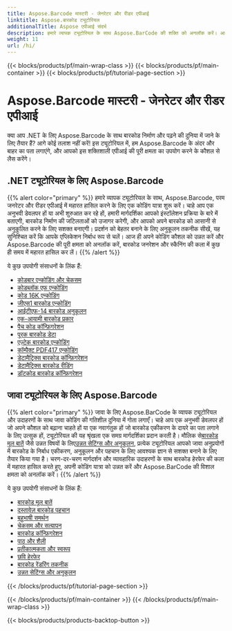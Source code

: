 ```yaml
---
title: Aspose.Barcode मास्टरी - जेनरेटर और रीडर एपीआई
linktitle: Aspose.बारकोड ट्यूटोरियल
additionalTitle: Aspose एपीआई संदर्भ
description: हमारे व्यापक ट्यूटोरियल के साथ Aspose.BarCode की शक्ति को अनलॉक करें। आसानी से बारकोड बनाना, अनुकूलित करना और अनुकूलित करना चरण-दर-चरण सीखें।
weight: 11
url: /hi/
---
```


{{< blocks/products/pf/main-wrap-class >}}
{{< blocks/products/pf/main-container >}}
{{< blocks/products/pf/tutorial-page-section >}}

# Aspose.Barcode मास्टरी - जेनरेटर और रीडर एपीआई


क्या आप .NET के लिए Aspose.Barcode के साथ बारकोड निर्माण और पढ़ने की दुनिया में जाने के लिए तैयार हैं? आगे कोई तलाश नहीं करें! इस ट्यूटोरियल में, हम Aspose.Barcode के अंदर और बाहर का पता लगाएंगे, और आपको इस शक्तिशाली एपीआई की पूरी क्षमता का उपयोग करने के कौशल से लैस करेंगे।


## .NET ट्यूटोरियल के लिए Aspose.Barcode
{{% alert color="primary" %}}
हमारे व्यापक ट्यूटोरियल के साथ, Aspose.Barcode, परम जनरेटर और रीडर एपीआई में महारत हासिल करने के लिए एक कोडिंग यात्रा शुरू करें। चाहे आप एक अनुभवी डेवलपर हों या अभी शुरुआत कर रहे हों, हमारी मार्गदर्शिका आपको इंस्टॉलेशन प्रक्रिया के बारे में बताएगी, बारकोड निर्माण की जटिलताओं को उजागर करेगी, और आपको अपने बारकोड को आसानी से अनुकूलित करने के लिए सशक्त बनाएगी। प्रदर्शन को बेहतर बनाने के लिए अनुकूलन तकनीक सीखें, यह सुनिश्चित करें कि आपके एप्लिकेशन निर्बाध रूप से चलें। आज ही अपने कोडिंग कौशल को उन्नत करें और Aspose.Barcode की पूरी क्षमता को अनलॉक करें, बारकोड जनरेशन और स्कैनिंग की कला में कुछ ही समय में महारत हासिल कर लें।
{{% /alert %}}

ये कुछ उपयोगी संसाधनों के लिंक हैं:
 
- [कोडबार एन्कोडिंग और चेकसम](./net/codabar-encoding-and-checksum/)
- [कोडब्लॉक एफ एन्कोडिंग](./net/codablock-f-encoding/)
- [कोड 16K एन्कोडिंग](./net/code-16k-encoding/)
- [जीएस1 बारकोड एन्कोडिंग](./net/gs1-barcode-encoding/)
- [आईटीएफ-14 बारकोड अनुकूलन](./net/itf-14-barcode-customization/)
- [एक-आयामी बारकोड प्रकार](./net/one-dimensional-barcode-types/)
- [पैच कोड कॉन्फ़िगरेशन](./net/patch-code-configuration/)
- [पूरक बारकोड डेटा](./net/supplemental-barcode-data/)
- [एज़्टेक बारकोड एन्कोडिंग](./net/aztec-barcode-encoding/)
- [कॉम्पैक्ट PDF417 एन्कोडिंग](./net/compact-pdf417-encoding/)
- [डेटामैट्रिक्स बारकोड कॉन्फ़िगरेशन](./net/datamatrix-barcode-configuration/)
- [डेटामैट्रिक्स बारकोड रीडिंग](./net/datamatrix-barcode-reading/)
- [डॉटकोड बारकोड कॉन्फ़िगरेशन](./net/dotcode-barcode-configuration/)



## जावा ट्यूटोरियल के लिए Aspose.Barcode
{{% alert color="primary" %}}
 जावा के लिए Aspose.BarCode के व्यापक ट्यूटोरियल और उदाहरणों के साथ जावा कोडिंग की गतिशील दुनिया में गोता लगाएँ। चाहे आप एक अनुभवी डेवलपर हों जो अपने कौशल को बढ़ाना चाहते हों या एक नवागंतुक हों जो बारकोड एकीकरण के दायरे का पता लगाने के लिए उत्सुक हों, ट्यूटोरियल की यह श्रृंखला एक समग्र मार्गदर्शिका प्रदान करती है। मौलिक से[बारकोड मूल बातें](./java/barcode-basics/) जैसे उन्नत विषयों के लिए[उन्नत सेटिंग्स और अनुकूलन](./java/advanced-settings-and-optimization/), प्रत्येक ट्यूटोरियल आपको जावा अनुप्रयोगों में बारकोड के निर्बाध एकीकरण, अनुकूलन और पहचान के लिए आवश्यक ज्ञान से सशक्त बनाने के लिए तैयार किया गया है। चरण-दर-चरण मार्गदर्शन और व्यावहारिक उदाहरणों के साथ बारकोड हेरफेर की कला में महारत हासिल करते हुए, अपनी कोडिंग यात्रा को उन्नत करें और Aspose.BarCode की विशाल क्षमता को अनलॉक करें।
{{% /alert %}}

ये कुछ उपयोगी संसाधनों के लिंक हैं:

- [बारकोड मूल बातें](./java/barcode-basics/)
- [दस्तावेज़ बारकोड पहचान](./java/document-barcode-recognition/)
- [बहुभाषी समर्थन](./java/multilingual-support/)
- [चेकसम और सत्यापन](./java/checksum-and-validation/)
- [बारकोड कॉन्फ़िगरेशन](./java/barcode-configuration/)
- [पाठ और शैली](./java/text-and-styling/)
- [प्रतीकात्मकता और स्वरूप](./java/symbology-and-format/)
- [छवि हेरफेर](./java/image-manipulation/)
- [बारकोड रेंडरिंग तकनीक](./java/barcode-rendering-techniques/)
- [उन्नत सेटिंग्स और अनुकूलन](./java/advanced-settings-and-optimization/)

{{< /blocks/products/pf/tutorial-page-section >}}

{{< /blocks/products/pf/main-container >}}
{{< /blocks/products/pf/main-wrap-class >}}

{{< blocks/products/products-backtop-button >}}
